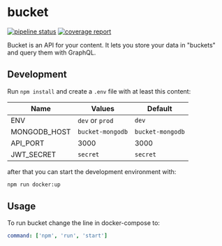 # bucket

[![pipeline status](https://gitlab.com/simonbreiter/bucket/badges/master/pipeline.svg)](https://gitlab.com/simonbreiter/bucket/commits/master)
[![coverage report](https://gitlab.com/simonbreiter/bucket/badges/master/coverage.svg)](https://gitlab.com/simonbreiter/bucket/commits/master)

Bucket is an API for your content. It lets you store your data in "buckets" and query them with GraphQL.

## Development

Run `npm install` and create a `.env` file with at least this content:

| Name     | Values            | Default |
| -------- | ----------------- | ------- |
| ENV      | `dev` or `prod`   | `dev`  |
| MONGODB_HOST | `bucket-mongodb` | `bucket-mongodb` |
| API_PORT | 3000 | 3000 |
| JWT_SECRET | `secret` | `secret` |

after that you can start the development environment with:

```bash
npm run docker:up
```

## Usage

To run bucket change the line in docker-compose to:
```yml
command: ['npm', 'run', 'start']
```
